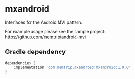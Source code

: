 mxandroid
======================
Interfaces for the Android MVI pattern.

For example usage please see the sample project: 
https://github.com/memtrip/android-mvi

## Gradle dependency
```groovy
dependencies {
    implementation 'com.memtrip.mxandroid:mxandroid:1.0.0'
}
```